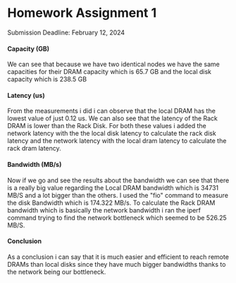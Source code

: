 
# Homework Assignment 1

Submission Deadline: February 12, 2024


#### Capacity (GB) 

We can see that because we have two identical nodes we have the same capacities for their DRAM capacity which is 65.7 GB and the local disk capacity which is 238.5 GB

#### Latency (us)

From the measurements i did i can observe that the local DRAM has the lowest value of just 0.12 us. We can also see that the latency of the Rack DRAM is lower than the Rack Disk. 
For both these values i added the network latency with the the local disk latency to calculate the rack disk latency and the network latency with the local dram latency to calculate the
rack dram latency.

#### Bandwidth (MB/s)

Now if we go and see the results about the bandwidth we can see that there is a really big value regarding the Local DRAM bandwidth which is 34731 MB/S and a lot bigger than the others.
I used the "fio" command to measure the disk Bandwidth which is 174.322 MB/s. To calculate the Rack DRAM bandwidth which is basically the network bandwidth i ran the iperf command trying to find the network bottleneck which seemed to be 526.25 MB/S.

#### Conclusion

As a conclusion i can say that it is much easier and efficient to reach remote DRAMs than local disks since they have much bigger bandwidths thanks to the network being our bottleneck.






